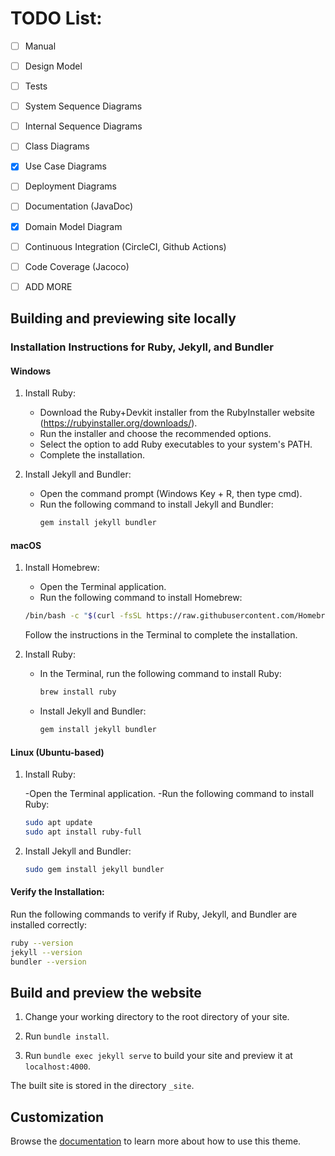 # TODO List:
- [ ] Manual
- [ ] Design Model
- [ ] Tests
- [ ] System Sequence Diagrams
- [ ] Internal Sequence Diagrams
- [ ] Class Diagrams
- [x] Use Case Diagrams
- [ ] Deployment Diagrams
- [ ] Documentation (JavaDoc)
- [x] Domain Model Diagram
- [ ] Continuous Integration (CircleCI, Github Actions)
- [ ] Code Coverage (Jacoco)
- [ ] ADD MORE


## Building and previewing site locally

### Installation Instructions for Ruby, Jekyll, and Bundler

#### Windows

1. Install Ruby:
   - Download the Ruby+Devkit installer from the RubyInstaller website (https://rubyinstaller.org/downloads/).
   - Run the installer and choose the recommended options.
   - Select the option to add Ruby executables to your system's PATH.
   - Complete the installation.
2. Install Jekyll and Bundler:

   - Open the command prompt (Windows Key + R, then type cmd).
   - Run the following command to install Jekyll and Bundler:
     ```powershell
     gem install jekyll bundler
     ```

#### macOS

1. Install Homebrew:

   - Open the Terminal application.
   - Run the following command to install Homebrew:

   ```bash
   /bin/bash -c "$(curl -fsSL https://raw.githubusercontent.com/Homebrew/install/HEAD/install.sh)"
   ```

   Follow the instructions in the Terminal to complete the installation.

2. Install Ruby:

   - In the Terminal, run the following command to install Ruby:

     ```bash
     brew install ruby
     ```

   - Install Jekyll and Bundler:

     ```bash
     gem install jekyll bundler
     ```

#### Linux (Ubuntu-based)

1. Install Ruby:

   -Open the Terminal application.
   -Run the following command to install Ruby:

   ```bash
   sudo apt update
   sudo apt install ruby-full
   ```

2. Install Jekyll and Bundler:
   ```bash
   sudo gem install jekyll bundler
   ```

#### Verify the Installation:

Run the following commands to verify if Ruby, Jekyll, and Bundler are installed correctly:

```bash
ruby --version
jekyll --version
bundler --version
```

## Build and preview the website

1.  Change your working directory to the root directory of your site.

2.  Run `bundle install`.

3.  Run `bundle exec jekyll serve` to build your site and preview it at `localhost:4000`.

The built site is stored in the directory `_site`.

## Customization

Browse the [documentation](https://just-the-docs.github.io/just-the-docs/) to learn more about how to use this theme.
